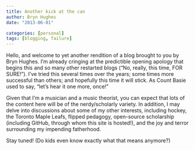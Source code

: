```yaml
---
title: Another kick at the can
author: Bryn Hughes
date: "2013-06-01"

categories: [personal]
tags: [blogging, failure]
---
```


Hello, and welcome to yet another rendition of a blog brought to you by Bryn Hughes. I’m already cringing at the predictible opening apology that begins this and so many other restarted blogs (“No, really, this time, FOR SURE!”). I’ve tried this several times over the years; some times more successful than others; and hopefully this time it will stick. As Count Basie used to say, “let’s hear it one more, once!”

Given that I’m a musician and a music theorist, you can expect that lots of the content here will be of the nerdy/scholarly variety. In addition, I may delve into discussions about some of my other interests, including hockey, the Toronto Maple Leafs, flipped pedagogy, open-source scholarship (including GitHub, through whom this site is hosted!), and the joy and terror surrounding my impending fatherhood.

Stay tuned! (Do kids even know exactly what that means anymore?)
